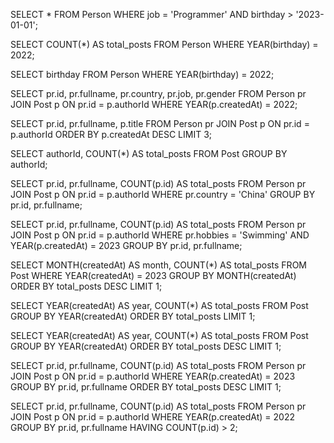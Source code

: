 SELECT *
FROM Person
WHERE job = 'Programmer' AND birthday > '2023-01-01';
 
SELECT COUNT(*) AS total_posts
FROM Person
WHERE YEAR(birthday) = 2022;

SELECT birthday
FROM Person 
WHERE YEAR(birthday) = 2022;

SELECT pr.id, pr.fullname, pr.country, pr.job, pr.gender
FROM Person pr
JOIN Post p ON pr.id = p.authorId
WHERE YEAR(p.createdAt) = 2022;
 
SELECT pr.id, pr.fullname, p.title
FROM Person pr
JOIN Post p ON pr.id = p.authorId
ORDER BY p.createdAt DESC
LIMIT 3;

SELECT authorId, COUNT(*) AS total_posts
FROM Post
GROUP BY authorId;

SELECT pr.id, pr.fullname, COUNT(p.id) AS total_posts
FROM Person pr
JOIN Post p ON pr.id = p.authorId
WHERE pr.country = 'China'
GROUP BY pr.id, pr.fullname;

SELECT pr.id, pr.fullname, COUNT(p.id) AS total_posts
FROM Person pr
JOIN Post p ON pr.id = p.authorId
WHERE pr.hobbies = 'Swimming' AND YEAR(p.createdAt) = 2023
GROUP BY pr.id, pr.fullname;

SELECT MONTH(createdAt) AS month, COUNT(*) AS total_posts
FROM Post
WHERE YEAR(createdAt) = 2023
GROUP BY MONTH(createdAt)
ORDER BY total_posts DESC
LIMIT 1;

SELECT YEAR(createdAt) AS year, COUNT(*) AS total_posts
FROM Post
GROUP BY YEAR(createdAt)
ORDER BY total_posts
LIMIT 1;

SELECT YEAR(createdAt) AS year, COUNT(*) AS total_posts
FROM Post
GROUP BY YEAR(createdAt)
ORDER BY total_posts DESC
LIMIT 1;

SELECT pr.id, pr.fullname, COUNT(p.id) AS total_posts
FROM Person pr
JOIN Post p ON pr.id = p.authorId
WHERE YEAR(p.createdAt) = 2023
GROUP BY pr.id, pr.fullname
ORDER BY total_posts DESC
LIMIT 1;

SELECT pr.id, pr.fullname, COUNT(p.id) AS total_posts
FROM Person pr
JOIN Post p ON pr.id = p.authorId
WHERE YEAR(p.createdAt) = 2022
GROUP BY pr.id, pr.fullname
HAVING COUNT(p.id) > 2;